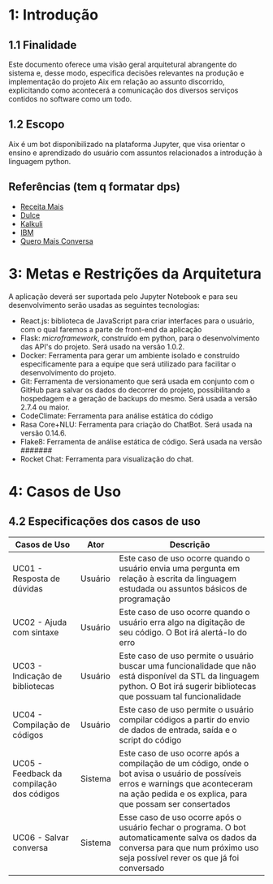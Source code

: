 # 1: Introdução
## 1.1 Finalidade
Este documento oferece uma visão geral arquitetural abrangente do sistema e, desse modo, especifica decisões relevantes na produção e implementação do projeto Aix em relação ao assunto discorrido, explicitando como acontecerá a comunicação dos diversos serviços contidos no software como um todo.

## 1.2 Escopo
Aix é um bot disponibilizado na plataforma Jupyter, que visa orientar o ensino e aprendizado do usuário com assuntos relacionados a introdução à linguagem python.

## Referências (tem q formatar dps)
* [Receita Mais](https://github.com/fga-eps-mds/2017.2-Receita-Mais/wiki/Documento-de-Arquitetura#4)
* [Dulce](https://dulce-work-schedule.github.io/especificacao/arquitetura.html)
* [Kalkuli](https://fga-eps-mds.github.io/2018.2-Kalkuli/docs/docArquitetura)
* [IBM](https://www.google.com/url?sa=t&rct=j&q=&esrc=s&source=web&cd=1&cad=rja&uact=8&ved=2ahUKEwjl7cre9pjhAhUDErkGHb2eA_IQFjAAegQIARAC&url=https://www.dca.ufrn.br/~anderson/FTP/dca0120/modelodocarquiteturasoftware.doc&usg=AOvVaw2P9L4xfD4kcFo0YtBNmuu8)
* [Quero Mais Conversa](https://github.com/QueroMais/QueroMaisConversa/wiki/Casos-de-Uso)

# 3: Metas e Restrições da Arquitetura 
A aplicação deverá ser suportada pelo Jupyter Notebook e para seu desenvolvimento serão usadas as seguintes tecnologias:
* React.js: biblioteca de JavaScript para criar interfaces para o usuário, com o qual faremos a parte de front-end da aplicação
* Flask: *microframework*, construído em python, para o desenvolvimento das API's do projeto. Será usado na versão 1.0.2.
* Docker: Ferramenta para gerar um ambiente isolado e construído especificamente para a equipe que será utilizado para facilitar o desenvolvimento do projeto. 
* Git: Ferramenta de versionamento que será usada em conjunto com o GitHub para salvar os dados do decorrer do projeto, possibilitando a hospedagem e a geração de backups do mesmo. Será usada a versão 2.7.4 ou maior.
* CodeClimate: Ferramenta para análise estática do código
* Rasa Core+NLU: Ferramenta para criação do ChatBot. Será usada na versão 0.14.6.
* Flake8: Ferramenta de análise estática de código. Será usada na versão #######
* Rocket Chat: Ferramenta para visualização do chat.

# 4: Casos de Uso

## 4.2 Especificações dos casos de uso
|Casos de Uso|Ator|Descrição|
|---|---|------|
|UC01 - Resposta de dúvidas| Usuário | Este caso de uso ocorre quando o usuário envia uma pergunta em relação à escrita da linguagem estudada ou assuntos básicos de programação|
|UC02 - Ajuda com sintaxe| Usuário| Este caso de uso ocorre quando o usuário erra algo na digitação de seu código. O Bot irá alertá-lo do erro|
|UC03 - Indicação de bibliotecas| Usuário | Este caso de uso permite o usuário buscar uma funcionalidade que não está disponível da STL da linguagem python. O Bot irá sugerir bibliotecas que possuam tal funcionalidade|
|UC04 - Compilação de códigos| Usuário | Este caso de uso permite o usuário compilar códigos a partir do envio de dados de entrada, saída e o script do código|
|UC05 - Feedback da compilação dos códigos| Sistema | Este caso de uso ocorre após a compilação de um código, onde o bot avisa o usuário de possíveis erros e warnings que aconteceram na ação pedida e os explica, para que possam ser consertados|
|UC06 - Salvar conversa| Sistema | Esse caso de uso ocorre após o usuário fechar o programa. O bot automaticamente salva os dados da conversa para que num próximo uso seja possível rever os que já foi conversado|
